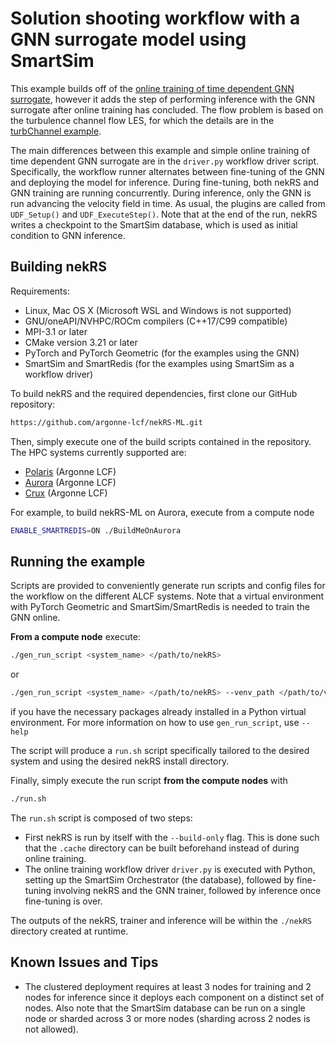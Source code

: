 # Solution shooting workflow with a GNN surrogate model using SmartSim

This example builds off of the [online training of time dependent GNN surrogate](../tgv_gnn_traj_online/README.md), however it adds the step of performing inference with the GNN surrogate after online training has concluded. 
The flow problem is based on the turbulence channel flow LES, for which the details are in the [turbChannel example](../turbChannel/README.md).

The main differences between this example and simple online training of time dependent GNN surrogate are in the `driver.py` workflow driver script. 
Specifically, the workflow runner alternates between fine-tuning of the GNN and deploying the model for inference.
During fine-tuning, both nekRS and GNN training are running concurrently.
During inference, only the GNN is run advancing the velocity field in time.
As usual, the plugins are called from  `UDF_Setup()` and `UDF_ExecuteStep()`. 
Note that at the end of the run, nekRS writes a checkpoint to the SmartSim database, which is used as initial condition to GNN inference.

## Building nekRS

Requirements:
* Linux, Mac OS X (Microsoft WSL and Windows is not supported) 
* GNU/oneAPI/NVHPC/ROCm compilers (C++17/C99 compatible)
* MPI-3.1 or later
* CMake version 3.21 or later 
* PyTorch and PyTorch Geometric (for the examples using the GNN)
* SmartSim and SmartRedis (for the examples using SmartSim as a workflow driver)

To build nekRS and the required dependencies, first clone our GitHub repository:

```sh
https://github.com/argonne-lcf/nekRS-ML.git
```

Then, simply execute one of the build scripts contained in the repository. 
The HPC systems currently supported are:
* [Polaris](https://docs.alcf.anl.gov/polaris/) (Argonne LCF)
* [Aurora](https://docs.alcf.anl.gov/aurora/) (Argonne LCF) 
* [Crux](https://docs.alcf.anl.gov/crux/) (Argonne LCF)

For example, to build nekRS-ML on Aurora, execute from a compute node

```sh
ENABLE_SMARTREDIS=ON ./BuildMeOnAurora
```

## Running the example

Scripts are provided to conveniently generate run scripts and config files for the workflow on the different ALCF systems.
Note that a virtual environment with PyTorch Geometric and SmartSim/SmartRedis is needed to train the GNN online.

**From a compute node** execute:
```sh
./gen_run_script <system_name> </path/to/nekRS>
```
or
```sh
./gen_run_script <system_name> </path/to/nekRS> --venv_path </path/to/venv/bin/activate>
```
if you have the necessary packages already installed in a Python virtual environment. For more information
on how to use `gen_run_script`, use `--help`

The script will produce a `run.sh` script specifically tailored to the desired system and using the desired nekRS install directory. 

Finally, simply execute the run script **from the compute nodes** with

```bash
./run.sh
```

The `run.sh` script is composed of two steps:

- First nekRS is run by itself with the `--build-only` flag. This is done such that the `.cache` directory can be built beforehand instead of during online training.
- The online training workflow driver `driver.py` is executed with Python, setting up the SmartSim Orchestrator (the database), followed by fine-tuning involving nekRS and the GNN trainer, followed by inference once fine-tuning is over.

The outputs of the nekRS, trainer and inference will be within the `./nekRS` directory created at runtime.

## Known Issues and Tips
- The clustered deployment requires at least 3 nodes for training and 2 nodes for inference since it deploys each component on a distinct set of nodes. Also note that the SmartSim database can be run on a single node or sharded across 3 or more nodes (sharding across 2 nodes is not allowed).
